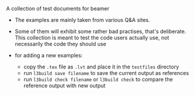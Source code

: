 A collection of test documents for beamer

- The examples are mainly taken from various Q&A sites.

- Some of them will exhibit some rather bad practises, that's deliberate. This collection is meant to test the code users actually use, not necessarily the code they should use

- for adding a new examples:

  - copy the `.tex` file as `.lvt` and place it in the `testfiles` directory
  - run `l3build save filename` to save the current output as references
  - run `l3build check filename` or `l3build check` to compare the reference output with  new output 
